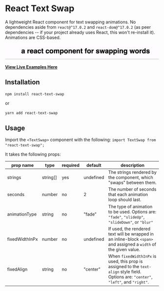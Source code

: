 # React Text Swap

A lightweight React component for text swapping animations. No dependencies aside from `react@^17.0.2` and `react-dom@^17.0.2` (as peer dependencies -- if your project already uses React, this won't re-install it). Animations are CSS-based.

![AnimatedTextSwapGift](./src/swap-gif.gif)

**[View Live Examples Here](https://jessica-px.github.io/react-text-swap/)**

## Installation

`npm install react-text-swap`

or

`yarn add react-text-swap`

## Usage

Import the `<TextSwap>` component with the following:
`import TextSwap from "react-text-swap";`

It takes the following props:

| prop name      | type     | required | default   | description                                                                                                                             |
| -------------- | -------- | -------- | --------- | --------------------------------------------------------------------------------------------------------------------------------------- |
| strings        | string[] | yes      | undefined | The strings rendered by the component, which "swaps" between them.                                                                      |
| seconds        | number   | no       | 2         | The number of seconds that each animation loop should last.                                                                             |
| animationType  | string   | no       | "fade"    | The type of animation to be used. Options are: `"fade"`, `"slideUp"`, `"slideDown"`, or `"blur"`                                        |
| fixedWidthInPx | number   | no       | undefined | If used, the rendered text will be wrapped in an inline-block `<span>` and assigned a `width` of the given value.                       |
| fixedAlign     | string   | no       | "center"  | When `fixedWidthInPx` is used, this prop is assigned to the `text-align` style field. Options are: `"center"`, `"left"`, and `"right"`. |
